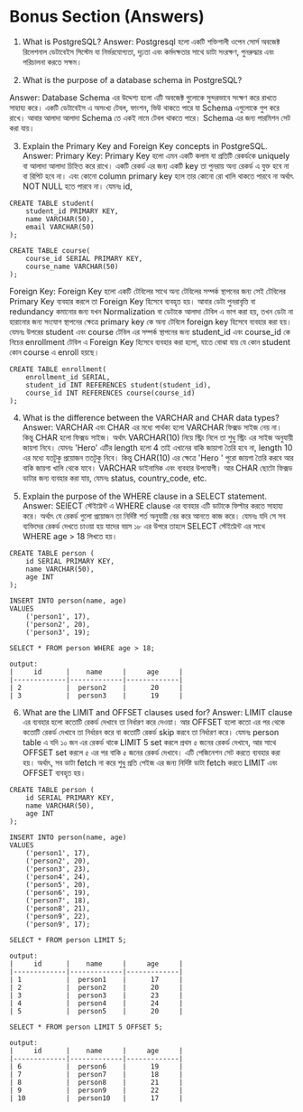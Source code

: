# Bonus Section (Answers)

1. What is PostgreSQL?
   Answer: Postgresql হলো একটি শক্তিশালী ওপেন সোর্স অবজেক্ট রিলেশনাল ডেটাবেইস সিস্টেম যা নির্ভরযোগ্যতা, দৃঢ়তা এবং কর্মদক্ষতার সাথে ডাটা সংরক্ষণ, পুনরুদ্ধার এবং পরিচালনা করতে সক্ষম।

2. What is the purpose of a database schema in PostgreSQL?

Answer: Database Schema এর উদ্দেশ্য হলো এটি অবজেক্ট গুলোকে সুন্দরভাবে সংক্ষণ করে রাখতে সাহায্য করে। একটি ডেটাবেইস এ অসংখ্য টেবল, ফাংশন, ভিউ থাকতে পারে যা Schema এগুলোকে গুপ করে রাখে। আবার আলাদা আলাদা Schema তে একই নামে টেবল থাকতে পারে। Schema এর জন্য পারমিশন সেট করা যায়।

3. Explain the Primary Key and Foreign Key concepts in PostgreSQL.
   Answer: Primary Key: Primary Key হলো এমন একটি কলাম যা প্রতিটি রেকর্ডকে uniquely বা আলাদা আলাদা চিহ্নিত করে রাখে। একটি রেকর্ড এর জন্য একটি key তা পুনরায় অন্য রেকর্ড এ যুক্ত হবে না বা রিপিট হবে না। এবং কোনো column primary key হলে তার কোনো রো খালি থাকতে পারবে না অর্থাৎ NOT NULL হতে পারবে না। যেমনঃ id,

```
CREATE TABLE student(
    student_id PRIMARY KEY,
    name VARCHAR(50),
    email VARCHAR(50)
);

CREATE TABLE course(
    course_id SERIAL PRIMARY KEY,
    course_name VARCHAR(50)
);
```

Foreign Key: Foreign Key হলো একটি টেবিলের সাথে অন্য টেবিলের সম্পর্ক স্থাপনের জন্য সেই টেবিলের Primary Key ব্যবহার করলে তা Foreign Key হিসেবে ব্যবহৃত হয়। আবার ডেটা পুনরাবৃত্তি বা redundancy কমানোর জন্য যখন Normalization বা ডেটাকে আলাদা টেবিল এ ভাগ করা হয়, তখন ডেটা না হারানোর জন্য সংযোগ স্থাপনের ক্ষেত্রে primary key কে অন্য টেবিলে foreign key হিসেবে ব্যবহার করা হয়। যেমনঃ উপরের student এবং course টেবিল এর সম্পর্ক স্থাপনের জন্য student_id এবং course_id কে নিচের enrollment টেবিল এ Foreign Key হিসেবে ব্যবহার করা হলো, যাতে বোঝা যায় যে কোন student কোন course এ enroll হয়ছে।

```
CREATE TABLE enrollment(
    enrollment_id SERIAL,
    student_id INT REFERENCES student(student_id),
    course_id INT REFERENCES course(course_id)
);
```

4. What is the difference between the VARCHAR and CHAR data types?
   Answer: VARCHAR এবং CHAR এর মধ্যে পার্থক্য হলো VARCHAR ফিক্সড সাইজ নেয় না। কিন্তু CHAR হলো ফিক্সড সাইজ। অর্থাৎ VARCHAR(10) নিয়ে স্ট্রিং নিলে তা শুধু স্ট্রিং এর সাইজ অনুযায়ী জায়গা নিবে। যেমনঃ 'Hero' এটির length হলো 4 তাই এখানের বাকি জায়াগা তৈরি হবে না, length 10 এর মধ্যে যতটুকু প্রয়োজন ততটুকু নিবে। কিন্তু CHAR(10) এর ক্ষেত্রে 'Hero ' পুরো জায়গা তৈরি করবে আর বাকি জায়গা খালি থেকে যাবে।
   VARCHAR ডাইনামিক এবং ব্যবহার উপযোগী। আর CHAR ছোটো ফিক্সড ডাটার জন্য ব্যবহার করা যায়, যেমনঃ status, country_code, etc.

5. Explain the purpose of the WHERE clause in a SELECT statement.
   Answer: SElECT স্টেইট্মেন্ট এ WHERE clause এর ব্যবহার এটি ডাটাকে ফিল্টার করতে সাহায্য করে। অর্থাৎ যে রেকর্ড গুলো প্রয়োজন তা নির্দিষ্ট শর্ত অনুযায়ী বের করে আনতে কাজ করে। যেমনঃ যদি সে সব ব্যক্তিদের রেকর্ড দেখতে চাওয়া হয় যাদের বয়স ১৮ এর উপরে তাহলে SELECT স্টেইট্মেন্ট এর সাথে WHERE age > 18 লিখতে হয়।

```
CREATE TABLE person (
    id SERIAL PRIMARY KEY,
    name VARCHAR(50),
    age INT
);

INSERT INTO person(name, age)
VALUES
    ('person1', 17),
    ('person2', 20),
    ('person3', 19);

SELECT * FROM person WHERE age > 18;

output:
|     id      |    name     |     age     |
|-------------|-------------|-------------|
| 2           |  person2    |      20     |
| 3           |  person3    |      19     |
```

6. What are the LIMIT and OFFSET clauses used for?
   Answer: LIMIT clause এর ব্যবহার হলো কতোটি রেকর্ড দেখাবে তা নির্ধারণ করে দেওয়া। আর OFFSET হলো কতো এর পর থেকে কতোটি রেকর্ড দেখাবে তা নির্ধারন করে বা কতোটি রেকর্ড skip করবে তা নির্ধারণ করে। যেমনঃ person table এ যদি ১০ জন এর রেকর্ড থাকে LIMIT 5 set করলে প্রথম ৫ জনের রেকর্ড দেখাবে, আর সাথে OFFSET set করলে ৫ এর পর বাকি ৫ জনের রেকর্ড দেখাবে। এটি পেজিনেশন সেট করতে ব্যবহার করা হয়। অর্থাৎ, সব ডাটা fetch না করে শুধু প্রতি পেইজ এর জন্য নির্দিষ্ট ডাটা fetch করতে LIMIT এবং OFFSET ব্যবহৃত হয়।

```
CREATE TABLE person (
    id SERIAL PRIMARY KEY,
    name VARCHAR(50),
    age INT
);

INSERT INTO person(name, age)
VALUES
    ('person1', 17),
    ('person2', 20),
    ('person3', 23),
    ('person4', 24),
    ('person5', 20),
    ('person6', 19),
    ('person7', 18),
    ('person8', 21),
    ('person9', 22),
    ('person9', 17);

SELECT * FROM person LIMIT 5;

output:
|     id      |    name     |     age     |
|-------------|-------------|-------------|
| 1           |  person1    |      17     |
| 2           |  person2    |      20     |
| 3           |  person3    |      23     |
| 4           |  person4    |      24     |
| 5           |  person5    |      20     |

SELECT * FROM person LIMIT 5 OFFSET 5;

output:
|     id      |    name     |     age     |
|-------------|-------------|-------------|
| 6           |  person6    |      19     |
| 7           |  person7    |      18     |
| 8           |  person8    |      21     |
| 9           |  person9    |      22     |
| 10          |  person10   |      17     |
```

